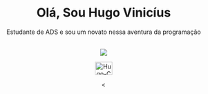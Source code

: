 <div align="center">
<h1>Olá, Sou Hugo Vinicíus</h1>
<p>Estudante de ADS e sou um novato nessa aventura da programação</p>
<div><br>


<picture>
  <source
    srcset="https://github-readme-stats.vercel.app/api?username=HugoVinicius10&show_icons=true&theme=dark"
    media="(prefers-color-scheme: dark)"
  />
  <source
    srcset="https://github-readme-stats.vercel.app/api?username=HugoVinicius10&show_icons=true"
    media="(prefers-color-scheme: dark), (prefers-color-scheme: no-preference)"
  />
  <img src="https://github-readme-stats.vercel.app/api?username=HugoVinicius10&show_icons=true" />
</picture>

  <i class="devicon-c-plain"></i>
 <div>
 <img align="center" alt= "Hugo-C" height="30" width="40" scr="https://cdn.jsdelivr.net/gh/devicons/devicon/icons/c/c-original.svg">
 </div>        
          
   <
   
          
          


